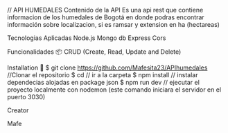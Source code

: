 // API HUMEDALES
Contenido de la API
Es una api rest que contiene informacion de los humedales de Bogotá en donde podras encontrar información sobre localizacion, si es ramsar y extension en ha (hectareas)


Tecnologias Aplicadas
Node.js
Mongo db
Express
Cors

Funcionalidades 📦
CRUD (Create, Read, Update and Delete)

Installation 🔧
$ git clone https://github.com/Mafesita23/APIhumedales //Clonar el repositorio
$ cd // ir a la carpeta
$ npm install // instalar dependecias alojadas en package json
$ npm run dev // ejecutar el proyecto localmente con nodemon (este comando iniciara el servidor en el puerto 3030)

Creator

Mafe
